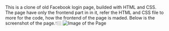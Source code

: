This is a clone of old Facebook login page, builded with HTML and CSS.
The page have only the frontend part in in it, refer the HTML and CSS file to more for the code, how the frontend of the page is maded. 
Below is the screenshot of the page.👇🏼
![Image of the Page](https://github.com/mnihal-13/HTML-CSS/assets/142379456/ebf2b649-f6a8-49c9-9103-f61c86b65dcc)
